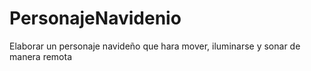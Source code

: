 # PersonajeNavidenio
Elaborar un personaje navideño que hara mover, iluminarse y sonar de manera remota 
